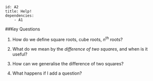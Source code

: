 ````
id: A2
title: Help!
dependencies: 
    - A1
````
##Key Questions 

1. How do we define square roots, cube roots, $n^{\textrm{th}}$ roots?

1. What do we mean by the _difference of two squares_, and when is it useful?

1. How can we generalise the difference of two squares?

1. What happens if I add a question?